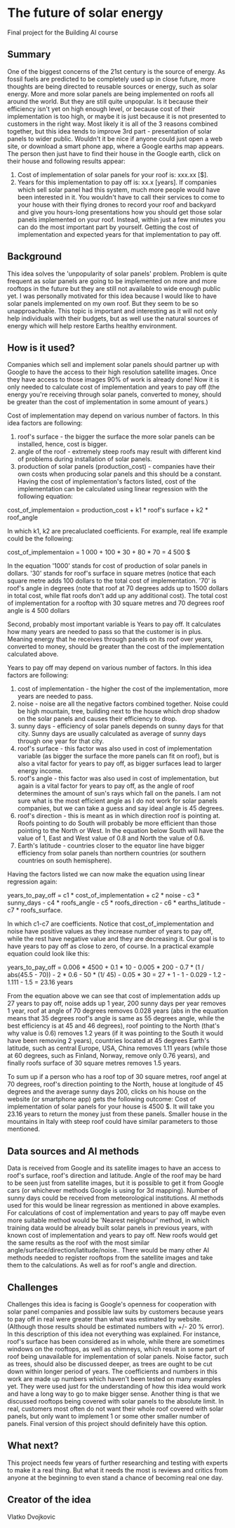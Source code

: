 # The future of solar energy 
Final project for the Building AI course



## Summary

One of the biggest concerns of the 21st century is the source of energy. As fossil fuels are predicted to be completely used up in close future, more thoughts are being directed to reusable sources or energy, such as solar energy.
More and more solar panels are being implemented on roofs all around the world. But they are still quite unpopular. Is it because their efficiency isn't yet on high enough level, or because cost of their implementation is too high, or maybe it is just because it is not presented to customers in the right way. Most likely it is all of the 3 reasons combined together, but this idea tends to improve 3rd part - presentation of solar panels to wider public.
Wouldn't it be nice if anyone could just open a web site, or download a smart phone app, where a Google earths map appears. The person then just have to find their house in the Google earth, click on their house and following results appear: 
1) Cost of implementation of solar panels for your roof is: xxx.xx [$]. 
2) Years for this implementation to pay off is: xx.x [years]. 
If companies which sell solar panel had this system, much more people would have been interested in it. You wouldn't have to call their services to come to your house with their flying drones to record your roof and backyard and give you hours-long presentations how you should get those solar panels implemented on your roof. Instead, within just a few minutes you can do the most important part by yourself. Getting the cost of implementation and expected years for that implementation to pay off.

## Background

This idea solves the 'unpopularity of solar panels' problem. Problem is quite frequent as solar panels are going to be implemented on more and more rooftops in the future but they are still not available to wide enough public yet.
I was personally motivated for this idea because I would like to have solar panels implemented on my own roof. But they seem to be so unapproachable. This topic is important and interesting as it will not only help individuals with their budgets, but as well use the natural sources of energy which will help restore Earths healthy environment.



## How is it used?


Companies which sell and implement solar panels should partner up with Google to have the access to their high resolution satellite images. Once they have access to those images 90% of work is already done! Now it is only needed to calculate cost of implementation and years to pay off (the energy you're receiving through solar panels, converted to money, should be greater than the cost of implementation in some amount of years.)

Cost of implementation may depend on various number of factors. In this idea factors are following:
1) roof's surface - the bigger the surface the more solar panels can be installed, hence, cost is bigger.
2) angle of the roof - extremely steep roofs may result with different kind of problems during installation of solar panels.
3) production of solar panels (production_cost) - companies have their own costs when producing solar panels and this should be a constant.
Having the cost of implementation's factors listed, cost of the implementation can be calculated using linear regression with the following equation:

cost_of_implementaion = production_cost + k1 * roof's surface + k2 * roof_angle

In which k1, k2 are precaluclated coefficients.
For example, real life example could be the following:

cost_of_implementaion = 1 000 + 100 * 30 + 80 * 70
                      = 4 500 $

In the equation '1000' stands for cost of production of solar panels in dollars. '30' stands for roof's surface in square metres (notice that each square metre adds  100 dollars to the total cost of implementation. '70' is roof's angle in degrees (note that roof at 70 degrees adds up to 1500 dollars in total cost, while flat roofs don't add up any additional cost).
The total cost of implementation for a rooftop with 30 square metres and 70 degrees roof angle is 4 500 dollars

Second, probably most important variable is Years to pay off. It calculates how many years are needed to pass so that the customer is in plus. Meaning energy that he receives through panels on its roof over years, converted to money, should be greater than the cost of the implementation calculated above.

Years to pay off may depend on various number of factors. In this idea factors are following:
1) cost of implementation - the higher the cost of the implementation, more years are needed to pass.
2) noise - noise are all the negative factors combined together. Noise could be high mountain, tree, building next to the house which drop shadow on the solar panels and causes their efficiency to drop.
3) sunny days - efficiency of solar panels depends on sunny days for that city. Sunny days are usually calculated as average of sunny days through one year for that city.
4) roof's surface - this factor was also used in cost of implementation variable (as bigger the surface the more panels can fit on roof), but is also a vital factor for years to pay off, as bigger surfaces lead to larger energy income.
5) roof's angle - this factor was also used in cost of implementation, but again is a vital factor for years to pay off, as the angle of roof determines the amount of sun's rays which fall on the panels. I am not sure what is the most efficient angle as I do not work for solar panels companies, but we can take a guess and say ideal angle is 45 degrees.
6) roof's direction - this is meant as in which direction roof is pointing at. Roofs pointing to do South will probably be more efficient than those pointing to the North or West. In the equation below South will have the value of 1, East and West value of 0.8 and North the value of 0.6.
7) Earth's latitude - countries closer to the equator line have bigger efficiency from solar panels than northern countries (or southern countries on south hemisphere). 

Having the factors listed we can now make the equation using linear regression again:

years_to_pay_off = c1 * cost_of_implementation + c2 * noise - c3 * sunny_days - c4 * roofs_angle - c5 * roofs_direction - c6 * earths_latitude - c7 * roofs_surface.

In which c1-c7 are coefficients.
Notice that cost_of_implementation and noise have positive values as they increase number of years to pay off, while the rest have negative value and they are decreasing it. Our goal is to have years to pay off as close to zero, of course.
In a practical example equation could look like this:

years_to_pay_off = 0.006 * 4500 + 0.1 * 10 - 0.005 * 200 - 0.7 * (1 / abs(45.5 - 70)) - 2 * 0.6 - 50 * (1/ 45) - 0.05 * 30
                 = 27 + 1 - 1 - 0.029 - 1.2 - 1.111 - 1.5
                 = 23.16 years
                 
From the equation above we can see that cost of implementation adds up 27 years to pay off, noise adds up 1 year, 200 sunny days per year removes 1 year, roof at angle of 70 degrees removes 0.028 years (abs in the equation means that 35 degrees roof's angle is same as 55 degrees angle, while the best efficiency is at 45 and 46 degrees), roof pointing to the North (that's why value is 0.6) removes 1.2 years (if it was pointing to the South it would have been removing 2 years), countries located at 45 degrees Earth's latitude, such as central Europe, USA, China removes 1.11 years (while those at 60 degrees, such as Finland, Norway, remove only 0.76 years), and finally roofs surface of 30 square metres removes 1.5 years.

To sum up if a person who has a roof top of 30 square metres, roof angel at 70 degrees, roof's direction pointing to the North, house at longitude of 45 degrees and the average sunny days 200, clicks on his house on the website (or smartphone app) gets the following outcome:
Cost of implementation of solar panels for your house is 4500 $. It will take you 23.16 years to return the money just from these panels.
Smaller house in the mountains in Italy with steep roof could have similar parameters to those mentioned.



## Data sources and AI methods

Data is received from Google and its satellite images to have an access to roof's surface, roof's direction and latitude.
Angle of the roof may be hard to be seen just from satellite images, but it is possible to get it from Google cars (or whichever methods Google is using for 3d mapping).
Number of sunny days could be received from meteorological institutions.
AI methods used for this would be linear regression as mentioned in above examples. For calculations of cost of implementation and years to pay off maybe even more suitable method would be 'Nearest neighbour' method, in which training data would be already built solar panels in previous years, with known cost of implementation and years to pay off. New roofs would get the same results as the roof with the most similar angle/surface/direction/latitude/noise..
There would be many other AI methods needed to register rooftops from the satellite images and take them to the calculations. As well as for roof's angle and direction.


## Challenges

Challenges this idea is facing is Google's openness for cooperation with solar panel companies and possible law suits by customers because years to pay off in real were greater than what was estimated by website. (Although those results should be estimated numbers with +/- 20 % error).
In this description of this idea not everything was explained. For instance, roof's surface has been considered as in whole, while there are sometimes windows on the rooftops, as well as chimneys, which result in some part of roof being unavailable for implementation of solar panels. Noise factor, such as trees, should also be discussed deeper, as trees are ought to be cut down within longer period of years.
The coefficients and numbers in this work are made up numbers which haven't been tested on many examples yet. They were used just for the understanding of how this idea would work and have a long way to go to make bigger sense.
Another thing is that we discussed rooftops being covered with solar panels to the absolute limit. In real, customers most often do not want their whole roof covered with solar panels, but only want to implement 1 or some other smaller number of panels. Final version of this project should definitely have this option.


## What next?

This project needs few years of further researching and testing with experts to make it a real thing.
But what it needs the most is reviews and critics from anyone at the beginning to even stand a chance of becoming real one day.



## Creator of the idea

Vlatko Dvojkovic


